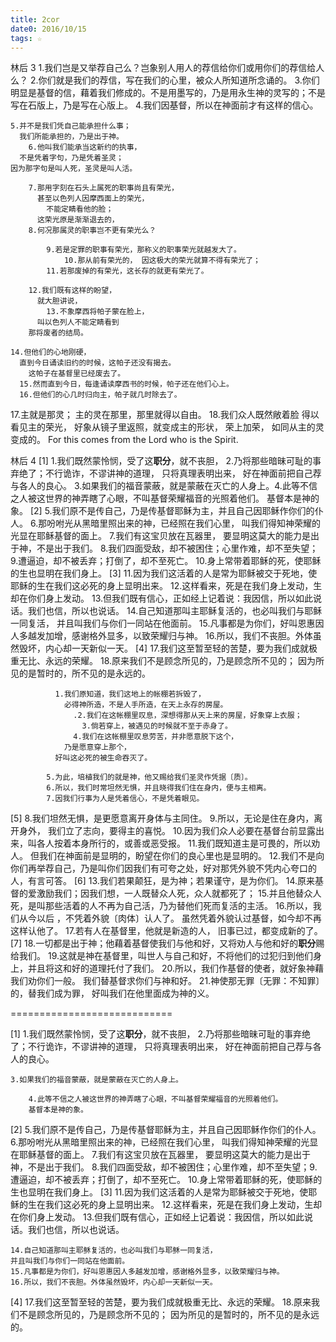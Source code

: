 ```yaml
---
title: 2cor
date0: 2016/10/15
tags: ☆
---
```



林后 3
1.我们岂是又举荐自己么？岂象别人用人的荐信给你们或用你们的荐信给人么？
  2.你们就是我们的荐信，写在我们的心里，被众人所知道所念诵的。
  3.你们明显是基督的信，藉着我们修成的。不是用墨写的，乃是用永生神的灵写的；不是写在石版上，乃是写在心版上。
4.我们因基督，所以在神面前才有这样的信心。

    5.并不是我们凭自己能承担什么事；
      我们所能承担的，乃是出于神。
        6.他叫我们能承当这新约的执事，
      不是凭着字句，乃是凭着圣灵；
    因为那字句是叫人死，圣灵是叫人活。

        7.那用字刻在石头上属死的职事尚且有荣光，
          甚至以色列人因摩西面上的荣光，
            不能定睛看他的脸；
          这荣光原是渐渐退去的，
        8.何况那属灵的职事岂不更有荣光么？

            9.若是定罪的职事有荣光，那称义的职事荣光就越发大了。
                10.那从前有荣光的， 因这极大的荣光就算不得有荣光了；
            11.若那废掉的有荣光，这长存的就更有荣光了。

        12.我们既有这样的盼望，
          就大胆讲说，
            13.不象摩西将帕子蒙在脸上，
          叫以色列人不能定睛看到
        那将废者的结局。

    14.但他们的心地刚硬，
      直到今日诵读旧约的时候，这帕子还没有揭去。
        这帕子在基督里已经废去了。
      15.然而直到今日，每逢诵读摩西书的时候，帕子还在他们心上。
      16.但他们的心几时归向主，帕子就几时除去了。

17.主就是那灵；
  主的灵在那里，那里就得以自由。
    18.我们众人既然敞着脸
        得以看见主的荣光，
    好象从镜子里返照，就变成主的形状，
  荣上加荣，
如同从主的灵变成的。
For this comes from the Lord who is the Spirit.



林后 4
[1]
1.我们既然蒙怜悯，受了这**职分**，就不丧胆，
2.乃将那些暗昧可耻的事弃绝了；不行诡诈，不谬讲神的道理，
只将真理表明出来，
好在神面前把自己荐与各人的良心。
3.如果我们的福音蒙蔽，就是蒙蔽在灭亡的人身上。4.此等不信之人被这世界的神弄瞎了心眼，不叫基督荣耀福音的光照着他们。
基督本是神的象。
[2]
    5.我们原不是传自己，乃是传基督耶稣为主，并且自己因耶稣作你们的仆人。
      6.那吩咐光从黑暗里照出来的神，已经照在我们心里，
        叫我们得知神荣耀的光显在耶稣基督的面上。
          7.我们有这宝贝放在瓦器里，
        要显明这莫大的能力是出于神，不是出于我们。
      8.我们四面受敌，却不被困住；心里作难，却不至失望；9.遭逼迫，却不被丢弃；打倒了，却不至死亡。
    10.身上常带着耶稣的死，使耶稣的生也显明在我们身上。
[3]
        11.因为我们这活着的人是常为耶稣被交于死地，使耶稣的生在我们这必死的身上显明出来。
        12.这样看来，死是在我们身上发动，生却在你们身上发动。
        13.但我们既有信心，正如经上记着说：我因信，所以如此说话。我们也信，所以也说话。
        14.自己知道那叫主耶稣复活的，也必叫我们与耶稣一同复活，
        并且叫我们与你们一同站在他面前。
        15.凡事都是为你们，好叫恩惠因人多越发加增，感谢格外显多，以致荣耀归与神。
        16.所以，我们不丧胆。外体虽然毁坏，内心却一天新似一天。
[4]
            17.我们这至暂至轻的苦楚，要为我们成就极重无比、永远的荣耀。
            18.原来我们不是顾念所见的，乃是顾念所不见的；
            因为所见的是暂时的，所不见的是永远的。

              1.我们原知道，我们这地上的帐棚若拆毁了，
                必得神所造，不是人手所造，在天上永存的房屋。
                  .2.我们在这帐棚里叹息，深想得那从天上来的房屋，好象穿上衣服；
                    3.倘若穿上，被遇见的时候就不至于赤身了。
                  4.我们在这帐棚里叹息劳苦，并非愿意脱下这个，
                乃是愿意穿上那个，
              好叫这必死的被生命吞灭了。

            5.为此，培植我们的就是神，他又赐给我们圣灵作凭据〔质〕。
            6.所以，我们时常坦然无惧，并且晓得我们住在身内，便与主相离。
            7.因我们行事为人是凭着信心，不是凭着眼见。
[5]
        8.我们坦然无惧，是更愿意离开身体与主同住。
        9.所以，无论是住在身内，离开身外，
        我们立了志向，要得主的喜悦。
        10.因为我们众人必要在基督台前显露出来，叫各人按着本身所行的，或善或恶受报。
        11.我们既知道主是可畏的，所以劝人。
        但我们在神面前是显明的，盼望在你们的良心里也是显明的。
        12.我们不是向你们再举荐自己，乃是叫你们因我们有可夸之处，好对那凭外貌不凭内心夸口的人，有言可答。
[6]
    13.我们若果颠狂，是为神；若果谨守，是为你们。
      14.原来基督的爱激励我们；因我们想，一人既替众人死，众人就都死了；
        15.并且他替众人死，是叫那些活着的人不再为自己活，乃为替他们死而复活的主活。
          16.所以，我们从今以后 ，不凭着外貌〔肉体〕认人了。
        虽然凭着外貌认过基督，如今却不再这样认他了。
      17.若有人在基督里，他就是新造的人，
    旧事已过，都变成新的了。
[7]
18.一切都是出于神；他藉着基督使我们与他和好，又将劝人与他和好的**职分**赐给我们。
19.这就是神在基督里，叫世人与自己和好，不将他们的过犯归到他们身上，并且将这和好的道理托付了我们。
20.所以，我们作基督的使者，就好象神藉我们劝你们一般。
我们替基督求你们与神和好。
21.神使那无罪〔无罪：不知罪〕的，替我们成为罪，
好叫我们在他里面成为神的义。

============================

[1]
1.我们既然蒙怜悯，受了这**职分**，就不丧胆，
2.乃将那些暗昧可耻的事弃绝了；不行诡诈，不谬讲神的道理，
只将真理表明出来，
好在神面前把自己荐与各人的良心。

    3.如果我们的福音蒙蔽，就是蒙蔽在灭亡的人身上。

        4.此等不信之人被这世界的神弄瞎了心眼，不叫基督荣耀福音的光照着他们。
        基督本是神的象。
[2]
            5.我们原不是传自己，乃是传基督耶稣为主，并且自己因耶稣作你们的仆人。
              6.那吩咐光从黑暗里照出来的神，已经照在我们心里，
                叫我们得知神荣耀的光显在耶稣基督的面上。
                  7.我们有这宝贝放在瓦器里，
                要显明这莫大的能力是出于神，不是出于我们。
              8.我们四面受敌，却不被困住；心里作难，却不至失望；9.遭逼迫，却不被丢弃；打倒了，却不至死亡。
            10.身上常带着耶稣的死，使耶稣的生也显明在我们身上。
    [3]
        11.因为我们这活着的人是常为耶稣被交于死地，使耶稣的生在我们这必死的身上显明出来。
        12.这样看来，死是在我们身上发动，生却在你们身上发动。
        13.但我们既有信心，正如经上记着说：我因信，所以如此说话。我们也信，所以也说话。

    14.自己知道那叫主耶稣复活的，也必叫我们与耶稣一同复活，
    并且叫我们与你们一同站在他面前。
    15.凡事都是为你们，好叫恩惠因人多越发加增，感谢格外显多，以致荣耀归与神。
    16.所以，我们不丧胆。外体虽然毁坏，内心却一天新似一天。
[4]
17.我们这至暂至轻的苦楚，要为我们成就极重无比、永远的荣耀。
18.原来我们不是顾念所见的，乃是顾念所不见的；
因为所见的是暂时的，所不见的是永远的。
